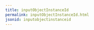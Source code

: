 ```yaml
---
title: inputObjectInstanceId
permalink: inputObjectInstanceId.html
jsonid: inputobjectinstanceid
---
```

